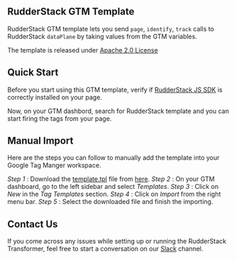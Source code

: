 ## RudderStack GTM Template

RudderStack GTM template lets you send `page`, `identify`, `track` calls to RudderStack `dataPlane` by taking values from the GTM variables.

The template is released under [Apache 2.0 License](https://www.apache.org/licenses/LICENSE-2.0)

## Quick Start

Before you start using this GTM template, verify if [RudderStack JS SDK](https://www.rudderstack.com/docs/sources/event-streams/sdks/rudderstack-javascript-sdk/quick-start-guide/) is correctly installed on your page.

Now, on your GTM dashbord, search for RudderStack template and you can start firing the tags from your page.

## Manual Import

Here are the steps you can follow to manually add the template into your Google Tag Manger workspace.

*Step 1* : Download the [template.tpl](https://github.com/rudderlabs/rudderstack-gtm-template/blob/main/template.tpl) file from [here](https://raw.githubusercontent.com/rudderlabs/rudderstack-gtm-template/main/template.tpl).
*Step 2* : On your GTM dashboard, go to the left sidebar and select *Templates*.
*Step 3* : Click on *New* in the *Tag Templates* section.
*Step 4* : Click on *Import* from the right menu bar.
*Step 5* : Select the downloaded file and finish the importing.

## Contact Us

If you come across any issues while setting up or running the RudderStack Transformer, feel free to start a conversation on our [Slack](https://resources.rudderstack.com/join-rudderstack-slack) channel.
